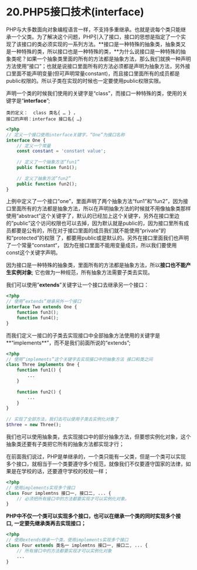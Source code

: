 # 20.PHP5接口技术\(interface\)

PHP与大多数面向对象编程语言一样，不支持多重继承。也就是说每个类只能继承一个父类。为了解决这个问题，PHP引入了接口，接口的思想是指定了一个实现了该接口的类必须实现的一系列方法。**接口是一种特殊的抽象类，抽象类又是一种特殊的类，所以接口也是一种特殊的类，**为什么说接口是一种特殊的抽象类呢？如果一个抽象类里面的所有的方法都是抽象方法，那么我们就换一种声明方法使用“接口”；也就是说接口里面所有的方法必须都是声明为抽象方法，另外接口里面不能声明变量\(但可声明常量constant\)，而且接口里面所有的成员都是public权限的。所以子类在实现的时候也一定要使用public权限实限。

声明一个类的时候我们使用的关键字是“class”，而接口一种特殊的类，使用的关键字是“**interface**”;

```
类的定义：  class 类名{ … } ，
接口的声明：interface 接口名{ …}
```

```php
<?php
// 定义一个接口使用interface关键字，“One”为接口名称
interface One {
    // 定义一个常量
    const constant = 'constant value';
 
    // 定义了一个抽象方法”fun1”
    public function fun1();
 
    // 定义了抽象方法”fun2”
    public function fun2();
}
```

上例中定义了一个接口“one”，里面声明了两个抽象方法“fun1”和”fun2”，因为接口里面所有的方法都是抽象方法，所以在声明抽象方法的时候就不用像抽象类那样使用“abstract”这个关键字了，默认的已经加上这个关键字，另外在接口里边的”public”这个访问权限也可以去掉，因为默认就是public的，因为接口里所有成员都要是公有的，所在对于接口里面的成员我们就不能使用“private”的和“protected”的权限 了，都要用public或是默认的。另外在接口里面我们也声明了一个常量“constant“， 因为在接口里面不能用变量成员，所以我们要使用 const这个关键字声明。

因为接口是一种特殊的抽象类，里面所有的方法都是抽象方法，所以**接口也不能产生实例对象**; 它也做为一种规范，所有抽象方法需要子类去实现。

我们可以使用”**extends**”关键字让一个接口去继承另一个接口：

```php
<?php
// 使用”extends”继承另外一个接口
interface Two extends One {
    function fun3();
    function fun4();
}
```

而我们定义一接口的子类去实现接口中全部抽象方法使用的关键字是**“implements**”，而不是我们前面所说的“extends”;

```php
<?php
// 使用“implements”这个关键字去实现接口中的抽象方法 接口和类之间
class Three implements One {
    function fun1() {
        ...
    }
 
    function fun2() {
        ...
    }
}
 
// 实现了全部方法，我们去可以使用子类去实例化对象了
$three = new Three();
```

我们也可以使用抽象类，去实现接口中的部分抽象方法，但要想实例化对象，这个抽象类还要有子类把它所有的抽象方法都实现才行；

在前面我们说过，PHP是单继承的，一个类只能有一父类，但是一个类可以实现多个接口，就相当于一个类要遵守多个规范，就像我们不仅要遵守国家的法律，如果是在学校的话，还要遵守学校的校规一样；

```php
<?php
// 使用implements实现多个接口
class Four implemtns 接口一, 接口二, ... {
    // 必须把所有接口中的方法都要实现才可以实例化对象。
}
```

**PHP中不仅一个类可以实现多个接口，也可以在继承一个类的同时实现多个接口, 一定要先继承类再去实现接口；**

```php
<?php
// 使用extends继承一个类，使用implements实现多个接口
class Four extends 类名一 implemtns 接口一, 接口二, ... {
    // 所有接口中的方法都要实现才可以实例化对象
    ...
}
```



